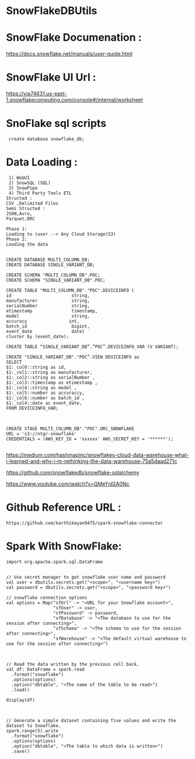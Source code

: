 # SnowFlakeDBUtils

# SnowFlake Documenation :
   https://docs.snowflake.net/manuals/user-guide.html
   
# SnowFlake UI Url :
   https://via74631.us-east-1.snowflakecomputing.com/console#/internal/worksheet

# SnoFlake sql scripts
  ```  
   create database snowflake_db;
 ``` 

# Data Loading :
   ```
    1) WebUI  
	2) SnowSQL (SQL)
	3) SnowPipe
	4) Third Party Tools ETL 
Structed :
   CSV ,Delimited Files 
Semi Structed :
  JSON,Avro,
  Parquet,ORC 
  
Phase 1:
  Loading to (user --> Any Cloud Storage(S3)
Phase 2:
 Loading the data 


CREATE DATABASE MULTI_COLUMN_DB;
CREATE DATABASE SINGLE_VARIANT_DB;

CREATE SCHEMA "MULTI_COLUMN_DB".POC;
CREATE SCHEMA "SINGLE_VARIANT_DB".POC;

CREATE TABLE "MULTI_COLUMN_DB"."POC".DEVICEINFO (
id                       string,
manufacturer             string,
serialNumber             string,
etimestamp               timestamp,
model                    string,
accuracy                int,
batch_id                 bigint,
event_date               date)
cluster by (event_date);

CREATE TABLE “SINGLE_VARIANT_DB”.”POC”.DEVICEINFO_VAR (V VARIANT);

CREATE "SINGLE_VARIANT_DB"."POC”.VIEW DEVICEINFO as
SELECT
$1:_col0::string as id,
$1:_col1::string as manufacturer,
$1:_col2::string as serialNumber ,
$1:_col3::timestamp as etimestamp ,
$1:_col4::string as model ,
$1:_col5::number as accuraccy,
$1:_col6::number as batch_id ,
$1:_col4::date as event_date,
FROM DEVICEINFO_VAR;



CREATE STAGE MULTI_COLUMN_DB"."POC".ORC_SNOWFLAKE
URL = 's3://ntgr-snowflake'
CREDENTIALS = (AWS_KEY_ID = 'xxxxxx' AWS_SECRET_KEY = '******');
 

```

	
https://medium.com/hashmapinc/snowflakes-cloud-data-warehouse-what-i-learned-and-why-i-m-rethinking-the-data-warehouse-75a5daad271c


https://github.com/snowflakedb/snowflake-sqlalchemy
	

https://www.youtube.com/watch?v=QMeYjd2A0Nc


# Github Reference URL :
	https://github.com/karthikeyan9475/spark-snowflake-connector
#  Spark With SnowFlake:

```
import org.apache.spark.sql.DataFrame


// Use secret manager to get snowflake user name and password
val user = dbutils.secrets.get("<scope>", "<username key>")
val password = dbutils.secrets.get("<scope>", "<password key>")

// snowflake connection options
val options = Map("sfUrl" -> "<URL for your Snowflake account>",
                  "sfUser" -> user,
                  "sfPassword" -> password,
                  "sfDatabase" -> "<The database to use for the session after connecting>",
                  "sfSchema" -> "<The schema to use for the session after connecting>",
                  "sfWarehouse" -> "<The default virtual warehouse to use for the session after connecting>")
				  
				  
				  
// Read the data written by the previous cell back.
val df: DataFrame = spark.read
  .format("snowflake")
  .options(options)
  .option("dbtable", "<The name of the table to be read>")
  .load()

display(df)



// Generate a simple dataset containing five values and write the dataset to Snowflake.
spark.range(5).write
  .format("snowflake")
  .options(options)
  .option("dbtable", "<The table to which data is written>")
  .save()
  

```


